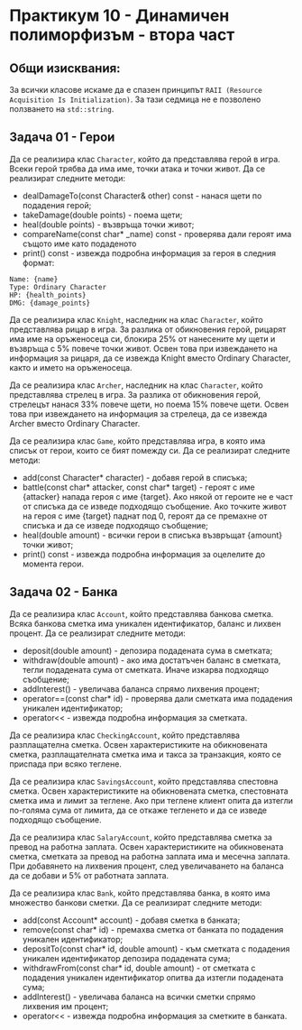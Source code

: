 # Практикум 10 - Динамичен полиморфизъм - втора част

## Общи изисквания:
За всички класове искаме да е спазен принципът `RAII (Resource Acquisition Is Initialization)`. За тази седмица не е позволено ползването на `std::string`.

## Задача 01 - Герои
Да се реализира клас `Character`, който да представлява герой в игра. Всеки герой трябва да има име, точки атака и точки живот. Да се реализират следните методи:
- dealDamageTo(const Character& other) const - нанася щети по подадения герой;
- takeDamage(double points) - поема щети;
- heal(double points) - възвръща точки живот;
- compareName(const char* _name) const - проверява дали героят има същото име като подаденото
- print() const - извежда подробна информация за героя в следния формат:
```
Name: {name}
Type: Ordinary Character
HP: {health_points}
DMG: {damage_points}
```

Да се реализира клас `Knight`, наследник на клас `Character`, който представлява рицар в игра. За разлика от обикновения герой, рицарят има име на оръженосеца си, блокира 25% от нанесените му щети и възвръща с 5% повече точки живот. Освен това при извеждането на информация за рицаря, да се извежда Knight вместо Ordinary Character, както и името на оръженосеца.

Да се реализира клас `Archer`, наследник на клас `Character`, който представлява стрелец в игра. За разлика от обикновения герой, стрелецът нанася 33% повече щети, но поема 15% повече щети. Освен това при извеждането на информация за стрелеца, да се извежда Archer вместо Ordinary Character.

Да се реализира клас `Game`, който представлява игра, в която има списък от герои, които се бият помежду си. Да се реализират следните методи:
- add(const Character* character) - добавя герой в списъка;
- battle(const char* attacker, const char* target) - героят с име {attacker} напада героя с име {target}. Ако някой от героите не е част от списъка да се изведе подходящо съобщение. Ако точките живот на героя с име {target} паднат под 0, героят да се премахне от списъка и да се изведе подходящо съобщение;
- heal(double amount) - всички герои в списъка възвръщат {amount} точки живот;
- print() const - извежда подробна информация за оцелелите до момента герои.

## Задача 02 - Банка
Да се реализира клас `Account`, който представлява банкова сметка. Всяка банкова сметка има уникален идентификатор, баланс и лихвен процент. Да се реализират следните методи:
- deposit(double amount) - депозира подадената сума в сметката;
- withdraw(double amount) - ако има достатъчен баланс в сметката, тегли подадената сума от сметката. Иначе изкарва подходящо съобщение;
- addInterest() - увеличава баланса спрямо лихвения процент;
- operator==(const char* id) - проверява дали сметката има подадения уникален идентификатор;
- operator<< - извежда подробна информация за сметката.

Да се реализира клас `CheckingAccount`, който представлява разплащателна сметка. Освен характеристиките на обикновената сметка, разплащателната сметка има и такса за транзакция, която се приспада при всяко теглене.

Да се реализира клас `SavingsAccount`, който представлява спестовна сметка. Освен характеристиките на обикновената сметка, спестовната сметка има и лимит за теглене. Ако при теглене клиент опита да изтегли по-голяма сума от лимита, да се откаже тегленето и да се изведе подходящо съобщение.

Да се реализира клас `SalaryAccount`, който представлява сметка за превод на работна заплата. Освен характеристиките на обикновената сметка, сметката за превод на работна заплата има и месечна заплата. При добавянето на лихвения процент, след увеличаването на баланса да се добави и 5% от работната заплата.

Да се реализира клас `Bank`, който представлява банка, в която има множество банкови сметки. Да се реализират следните методи:
- add(const Account* account) - добавя сметка в банката;
- remove(const char* id) - премахва сметка от банката по подадения уникален идентификатор;
- depositTo(const char* id, double amount) - към сметката с подадения уникален идентификатор депозира подадената сума;
- withdrawFrom(const char* id, double amount) - от сметката с подадения уникален идентификатор опитва да изтегли подадената сума;
- addInterest() - увеличава баланса на всички сметки спрямо лихвения им процент;
- operator<< - извежда подробна информация за сметките в банката.